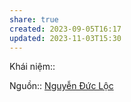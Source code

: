 ```yaml
---
share: true
created: 2023-09-05T16:17
updated: 2023-11-03T15:30
---
```

Khái niệm:: 

Nguồn:: [Nguyễn Đức Lộc](./Nguy%E1%BB%85n%20%C4%90%E1%BB%A9c%20L%E1%BB%99c.md) 
